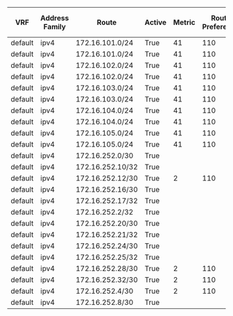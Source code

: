 



| VRF | Address Family | Route | Active | Metric | Route Preference | Source Protocol | Source Protocol Code | Next Hop Number | Next Hop | Outgoing Interface | Updated |
| --- | -------------- | ----- | ------ | ------ | ---------------- | --------------- | -------------------- | --------------- | -------- | ------------------ | ------- |
| default | ipv4 | 172.16.101.0/24 | True | 41 | 110 | ospf | O | 1 | 172.16.252.9 | GigabitEthernet5 | 01:49:53 |
| default | ipv4 | 172.16.101.0/24 | True | 41 | 110 | ospf | O | 2 | 172.16.252.1 | GigabitEthernet4 | 02:20:39 |
| default | ipv4 | 172.16.102.0/24 | True | 41 | 110 | ospf | O | 1 | 172.16.252.9 | GigabitEthernet5 | 02:20:32 |
| default | ipv4 | 172.16.102.0/24 | True | 41 | 110 | ospf | O | 2 | 172.16.252.1 | GigabitEthernet4 | 01:49:53 |
| default | ipv4 | 172.16.103.0/24 | True | 41 | 110 | ospf | O | 1 | 172.16.252.9 | GigabitEthernet5 | 01:49:47 |
| default | ipv4 | 172.16.103.0/24 | True | 41 | 110 | ospf | O | 2 | 172.16.252.1 | GigabitEthernet4 | 01:49:48 |
| default | ipv4 | 172.16.104.0/24 | True | 41 | 110 | ospf | O | 1 | 172.16.252.9 | GigabitEthernet5 | 01:49:47 |
| default | ipv4 | 172.16.104.0/24 | True | 41 | 110 | ospf | O | 2 | 172.16.252.1 | GigabitEthernet4 | 01:49:48 |
| default | ipv4 | 172.16.105.0/24 | True | 41 | 110 | ospf | O | 1 | 172.16.252.9 | GigabitEthernet5 | 01:49:47 |
| default | ipv4 | 172.16.105.0/24 | True | 41 | 110 | ospf | O | 2 | 172.16.252.1 | GigabitEthernet4 | 01:49:48 |
| default | ipv4 | 172.16.252.0/30 | True |  |  | connected | C |  | N/A | N/A | N/A |
| default | ipv4 | 172.16.252.10/32 | True |  |  | local | L |  | N/A | N/A | N/A |
| default | ipv4 | 172.16.252.12/30 | True | 2 | 110 | ospf | O | 1 | 172.16.252.18 | GigabitEthernet6 | 02:21:55 |
| default | ipv4 | 172.16.252.16/30 | True |  |  | connected | C |  | N/A | N/A | N/A |
| default | ipv4 | 172.16.252.17/32 | True |  |  | local | L |  | N/A | N/A | N/A |
| default | ipv4 | 172.16.252.2/32 | True |  |  | local | L |  | N/A | N/A | N/A |
| default | ipv4 | 172.16.252.20/30 | True |  |  | connected | C |  | N/A | N/A | N/A |
| default | ipv4 | 172.16.252.21/32 | True |  |  | local | L |  | N/A | N/A | N/A |
| default | ipv4 | 172.16.252.24/30 | True |  |  | connected | C |  | N/A | N/A | N/A |
| default | ipv4 | 172.16.252.25/32 | True |  |  | local | L |  | N/A | N/A | N/A |
| default | ipv4 | 172.16.252.28/30 | True | 2 | 110 | ospf | O | 1 | 172.16.252.18 | GigabitEthernet6 | 02:21:55 |
| default | ipv4 | 172.16.252.32/30 | True | 2 | 110 | ospf | O | 1 | 172.16.252.18 | GigabitEthernet6 | 02:21:55 |
| default | ipv4 | 172.16.252.4/30 | True | 2 | 110 | ospf | O | 1 | 172.16.252.18 | GigabitEthernet6 | 02:21:55 |
| default | ipv4 | 172.16.252.8/30 | True |  |  | connected | C |  | N/A | N/A | N/A |